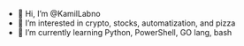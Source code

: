 - 👋 Hi, I’m @KamilLabno
- 👀 I’m interested in crypto, stocks, automatization, and pizza
- 🌱 I’m currently learning Python, PowerShell, GO lang, bash

<!---
kamilLabno/kamilLabno is a ✨ particular ✨ repository because its `README.md` (this file) appears on your GitHub profile.
You can click the Preview link to take a look at your changes.
--->
